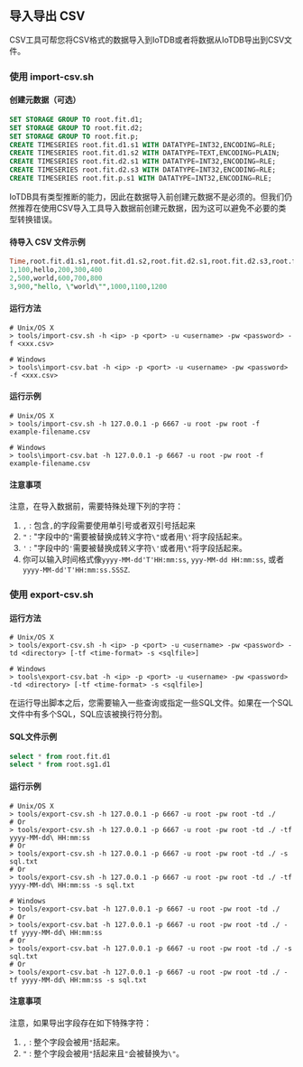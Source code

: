 <!--

    Licensed to the Apache Software Foundation (ASF) under one
    or more contributor license agreements.  See the NOTICE file
    distributed with this work for additional information
    regarding copyright ownership.  The ASF licenses this file
    to you under the Apache License, Version 2.0 (the
    "License"); you may not use this file except in compliance
    with the License.  You may obtain a copy of the License at
    
        http://www.apache.org/licenses/LICENSE-2.0
    
    Unless required by applicable law or agreed to in writing,
    software distributed under the License is distributed on an
    "AS IS" BASIS, WITHOUT WARRANTIES OR CONDITIONS OF ANY
    KIND, either express or implied.  See the License for the
    specific language governing permissions and limitations
    under the License.

-->

## 导入导出 CSV

CSV工具可帮您将CSV格式的数据导入到IoTDB或者将数据从IoTDB导出到CSV文件。


### 使用 import-csv.sh

#### 创建元数据（可选）

```sql
SET STORAGE GROUP TO root.fit.d1;
SET STORAGE GROUP TO root.fit.d2;
SET STORAGE GROUP TO root.fit.p;
CREATE TIMESERIES root.fit.d1.s1 WITH DATATYPE=INT32,ENCODING=RLE;
CREATE TIMESERIES root.fit.d1.s2 WITH DATATYPE=TEXT,ENCODING=PLAIN;
CREATE TIMESERIES root.fit.d2.s1 WITH DATATYPE=INT32,ENCODING=RLE;
CREATE TIMESERIES root.fit.d2.s3 WITH DATATYPE=INT32,ENCODING=RLE;
CREATE TIMESERIES root.fit.p.s1 WITH DATATYPE=INT32,ENCODING=RLE;
```
IoTDB具有类型推断的能力，因此在数据导入前创建元数据不是必须的。但我们仍然推荐在使用CSV导入工具导入数据前创建元数据，因为这可以避免不必要的类型转换错误。


#### 待导入 CSV 文件示例

```sql
Time,root.fit.d1.s1,root.fit.d1.s2,root.fit.d2.s1,root.fit.d2.s3,root.fit.p.s1
1,100,hello,200,300,400
2,500,world,600,700,800
3,900,"hello, \"world\"",1000,1100,1200
```


#### 运行方法

```shell
# Unix/OS X
> tools/import-csv.sh -h <ip> -p <port> -u <username> -pw <password> -f <xxx.csv>

# Windows
> tools\import-csv.bat -h <ip> -p <port> -u <username> -pw <password> -f <xxx.csv>
```


#### 运行示例

```shell
# Unix/OS X
> tools/import-csv.sh -h 127.0.0.1 -p 6667 -u root -pw root -f example-filename.csv

# Windows
> tools\import-csv.bat -h 127.0.0.1 -p 6667 -u root -pw root -f example-filename.csv
```



#### 注意事项

注意，在导入数据前，需要特殊处理下列的字符：

1. `,` : 包含`,`的字段需要使用单引号或者双引号括起来
2. `"` : "字段中的`"`需要被替换成转义字符`\"`或者用`\'`将字段括起来。
3. `'` : "字段中的`'`需要被替换成转义字符`\'`或者用`\"`将字段括起来。
4. 你可以输入时间格式像`yyyy-MM-dd'T'HH:mm:ss`, `yyy-MM-dd HH:mm:ss`, 或者`yyyy-MM-dd'T'HH:mm:ss.SSSZ`.



### 使用 export-csv.sh

#### 运行方法

```shell
# Unix/OS X
> tools/export-csv.sh -h <ip> -p <port> -u <username> -pw <password> -td <directory> [-tf <time-format> -s <sqlfile>]

# Windows
> tools\export-csv.bat -h <ip> -p <port> -u <username> -pw <password> -td <directory> [-tf <time-format> -s <sqlfile>]
```

在运行导出脚本之后，您需要输入一些查询或指定一些SQL文件。如果在一个SQL文件中有多个SQL，SQL应该被换行符分割。



#### SQL文件示例

```sql
select * from root.fit.d1
select * from root.sg1.d1
```


#### 运行示例

```shell
# Unix/OS X
> tools/export-csv.sh -h 127.0.0.1 -p 6667 -u root -pw root -td ./
# Or
> tools/export-csv.sh -h 127.0.0.1 -p 6667 -u root -pw root -td ./ -tf yyyy-MM-dd\ HH:mm:ss
# Or
> tools/export-csv.sh -h 127.0.0.1 -p 6667 -u root -pw root -td ./ -s sql.txt
# Or
> tools/export-csv.sh -h 127.0.0.1 -p 6667 -u root -pw root -td ./ -tf yyyy-MM-dd\ HH:mm:ss -s sql.txt

# Windows
> tools/export-csv.bat -h 127.0.0.1 -p 6667 -u root -pw root -td ./
# Or
> tools/export-csv.bat -h 127.0.0.1 -p 6667 -u root -pw root -td ./ -tf yyyy-MM-dd\ HH:mm:ss
# Or
> tools/export-csv.bat -h 127.0.0.1 -p 6667 -u root -pw root -td ./ -s sql.txt
# Or
> tools/export-csv.bat -h 127.0.0.1 -p 6667 -u root -pw root -td ./ -tf yyyy-MM-dd\ HH:mm:ss -s sql.txt
```



#### 注意事项

注意，如果导出字段存在如下特殊字符：

1. `,` : 整个字段会被用`"`括起来。
2. `"` : 整个字段会被用`"`括起来且`"`会被替换为`\"`。



